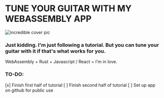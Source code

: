 # TUNE YOUR GUITAR WITH MY WEBASSEMBLY APP

![incredible cover pic](https://github.com/Franchovy/webAssembly-Audio-Tuner/rust_tuner.png?raw=true)

### Just kidding. I'm just following a tutorial. But you can tune your guitar with it if that's what works for you.

WebAssembly + Rust + Javascript / React = I'm in love.

### TO-DO:

[x] Finish first half of tutorial
[ ] Finish second half of tutorial
[ ] Set up app on github for public use
